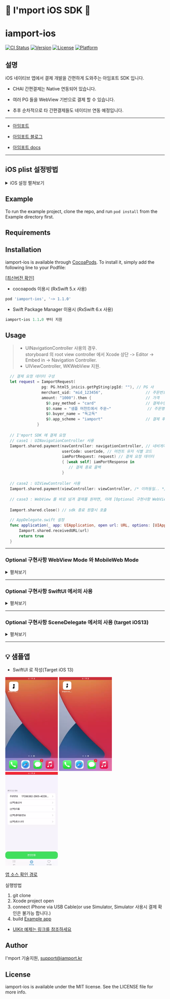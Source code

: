 
# :seedling: I'mport iOS SDK :seedling:

# iamport-ios

[![CI Status](https://www.travis-ci.com/iamport/iamport-ios.svg?style=flat)](https://www.travis-ci.com/github/iamport/iamport-ios)
[![Version](https://img.shields.io/cocoapods/v/iamport-ios.svg?style=flat)](https://cocoapods.org/pods/iamport-ios)
[![License](https://img.shields.io/cocoapods/l/iamport-ios.svg?style=flat)](https://cocoapods.org/pods/iamport-ios)
[![Platform](https://img.shields.io/cocoapods/p/iamport-ios.svg?style=flat)](https://cocoapods.org/pods/iamport-ios)



## 설명

iOS 네이티브 앱에서 결제 개발을 간편하게 도와주는 아임포트 SDK 입니다.

- CHAI 간편결제는 Native 연동되어 있습니다.

- 여러 PG 들을 WebView 기반으로 결제 할 수 있습니다.

- 추후 순차적으로 타 간편결제들도 네이티브 연동 예정입니다. 

--- 

- [아임포트][1]

- [아임포트 블로그][2]

- [아임포트 docs][3]

[1]: https://www.iamport.kr/
[2]: http://blog.iamport.kr/
[3]: https://docs.iamport.kr/?lang=ko


---

## iOS plist 설정방법

<details>
<summary>iOS 설정 펼쳐보기</summary>

# iOS 설정하기

iOS에서 아임포트 결제연동 모듈을 사용하기 위해서는 아래 3가지 항목을 설정해주셔야 합니다.

#### 1. App Scheme 등록
외부 결제 앱(예) 페이코, 신한 판 페이)에서 결제 후 돌아올 때 사용할 URL identifier를 설정해야합니다.

![](https://github.com/iamport/iamport-react-native/blob/master/manuals/assets/app-scheme-registry.gif)

1. `[프로젝트 폴더]/ios/[프로젝트 이름]/Info.plist` 파일을 연 후 `URL types`속성을 추가합니다.
2. item `0`를 확장하여 `URL schemes`를 선택합니다.
3. item `0`에 App Scheme을 작성합니다.


#### 2. 외부 앱 리스트 등록
3rd party앱(예) 간편결제 앱)을 실행할 수 있도록 외부 앱 리스트를 등록해야합니다. 

1. `[프로젝트 폴더]/ios/[프로젝트 이름]/Info.plist` 파일을 오픈합니다.
2. [LSApplicationQueriesSchemes](https://developer.apple.com/library/content/documentation/General/Reference/InfoPlistKeyReference/Articles/LaunchServicesKeys.html#//apple_ref/doc/uid/TP40009250-SW14) 속성을 추가하고 아래에 외부 앱 리스트를 등록합니다.
- [예제 Info.plist 참조](./Example/iamport-ios/Info.plist)
```html
<key>LSApplicationQueriesSchemes</key>
<array>
  <string>kftc-bankpay</string> <!-- 계좌이체 -->
  <string>ispmobile</string> <!-- ISP모바일 -->
  <string>itms-apps</string> <!-- 앱스토어 -->
  <string>hdcardappcardansimclick</string> <!-- 현대카드-앱카드 -->
  <string>smhyundaiansimclick</string> <!-- 현대카드-공인인증서 -->
  <string>shinhan-sr-ansimclick</string> <!-- 신한카드-앱카드 -->
  <string>smshinhanansimclick</string> <!-- 신한카드-공인인증서 -->
  <string>kb-acp</string> <!-- 국민카드-앱카드 -->
  <string>mpocket.online.ansimclick</string> <!-- 삼성카드-앱카드 -->
  <string>ansimclickscard</string> <!-- 삼성카드-온라인결제 -->
  <string>ansimclickipcollect</string> <!-- 삼성카드-온라인결제 -->
  <string>vguardstart</string> <!-- 삼성카드-백신 -->
  <string>samsungpay</string> <!-- 삼성카드-삼성페이 -->
  <string>scardcertiapp</string> <!-- 삼성카드-공인인증서 -->
  <string>lottesmartpay</string> <!-- 롯데카드-모바일결제 -->
  <string>lotteappcard</string> <!-- 롯데카드-앱카드 -->
  <string>cloudpay</string> <!-- 하나카드-앱카드 -->
  <string>nhappcardansimclick</string> <!-- 농협카드-앱카드 -->
  <string>nonghyupcardansimclick</string> <!-- 농협카드-공인인증서 -->
  <string>citispay</string> <!-- 씨티카드-앱카드 -->
  <string>citicardappkr</string> <!-- 씨티카드-공인인증서 -->
  <string>citimobileapp</string> <!-- 씨티카드-간편결제 -->
  <string>kakaotalk</string> <!-- 카카오톡 -->
  <string>payco</string> <!-- 페이코 -->
  <string>lpayapp</string> <!-- (구)롯데 L페이 -->
  <string>hanamopmoasign</string> <!-- 하나카드 공인인증앱 -->
  <string>wooripay</string> <!-- (구) 우리페이 -->
  <string>nhallonepayansimclick</string> <!-- NH 올원페이 -->
  <string>hanawalletmembers</string> <!-- 하나카드(하나멤버스 월렛) -->
  <string>chaipayment</string> <!-- 차이 -->
  <string>kb-auth</string> <!-- 국민 -->
  <string>hyundaicardappcardid</string>  <!-- 현대카드 -->
  <string>com.wooricard.wcard</string>  <!-- 우리won페이 -->
  <string>lmslpay</string>  <!-- 롯데 L페이 -->
  <string>lguthepay-xpay</string>  <!-- 페이나우 -->
  <string>liivbank</string>  <!-- Liiv 국민 -->
  <string>supertoss</string>   <!-- 토스 -->
  <string>newsmartpib</string>   <!-- 우리WON뱅킹 -->
</array>
```



#### 3. App Transport Security 설정
![](https://github.com/iamport/iamport-react-native/blob/master/manuals/assets/allow-arbitrary.gif)

1. `[프로젝트 폴더]/ios/[프로젝트 이름]/Info.plist` 파일을 오픈합니다.
2. `App Transport Security` 속성을 추가합니다.
3. 하부 속성에 `Allow Arbitrary Loads in Web Content`,`Allow Arbitrary Loads` 속성을 추가하고 각각의 값(value)을 `YES`로 변경합니다.

```html
<key>NSAppTransportSecurity</key>
<dict>
  <key>NSAllowsArbitraryLoadsInWebContent</key>
  <true/>
  <key>NSAllowsArbitraryLoads</key>
  <true/>
</dict>
```

</details>


## Example

To run the example project, clone the repo, and run `pod install` from the Example directory first.

## Requirements

## Installation

iamport-ios is available through [CocoaPods](https://cocoapods.org). To install
it, simply add the following line to your Podfile:

[[최신버전 확인]](https://github.com/iamport/iamport-ios/releases)

- cocoapods 이용시 (RxSwift 5.x 사용)
```ruby
pod 'iamport-ios', '~> 1.1.0'
```


- Swift Package Manager 이용시 (RxSwift 6.x 사용)
```ruby
iamport-ios 1.1.0 부터 지원
```

## Usage

> - UINavigationController 사용의 경우.  
  storyboard 의 root view controller 에서
  Xcode 상단 -> Editor -> Embed in -> Navigation Controller.
> - UIViewController, WKWebView 지원.

```swift
  // 결제 요청 데이터 구성 
  let request = IamportRequest(
                pg: PG.html5_inicis.getPgSting(pgId: ""), // PG 사
                merchant_uid: "mid_123456",                   // 주문번호                
                amount: "1000").then {                        // 가격
                  $0.pay_method = "card"                      // 결제수단
                  $0.name = "샘플 머천트에서 주문~"                // 주문명
                  $0.buyer_name = "독고독"                     
                  $0.app_scheme = "iamport"                   // 결제 후 앱으로 복귀 위한 app scheme
              }

  // I'mport SDK 에 결제 요청
  // case1 : UINavigationController 사용
  Iamport.shared.payment(navController: navigationController, // 네비게이션 컨트롤러
                         userCode: userCode, // 머천트 유저 식별 코드
                         iamPortRequest: request) // 결제 요청 데이터
                         { [weak self] iamPortResponse in
                            // 결제 종료 콜백
                         }

  // case2 : UIViewController 사용
  Iamport.shared.payment(viewController: viewController, /* 이하동일.. */)

  // case3 : WebView 를 바로 넘겨 결제를 원하면, 아래 [Optional 구현사항 WebView Mode 와 MobileWeb Mode] 참조하세요.
  
  Iamport.shared.close() // sdk 종료 원할시 호출
```


```swift
  // AppDelegate.swift 설정
  func application(_ app: UIApplication, open url: URL, options: [UIApplication.OpenURLOptionsKey : Any] = [:]) -> Bool {
      Iamport.shared.receivedURL(url)
      return true
  }
```


---

### Optional 구현사항 WebView Mode 와 MobileWeb Mode
<details>
<summary>펼쳐보기</summary>

> 본 sdk 에서는 기본적으로 결제연동의 편의를 제공하고자  
Iamport.payment 를 통해 결제 요청시 새로운 UIViewController 가 열리고,   
내부적으로 WebView 를 생성하여 전달해주신 parameters 를 통해 결제창을 열고 있습니다.

그러나 요청에 따라 개발의 자유도를 드리기 위해 WebView Mode, MobileWeb Mode 두가지가 추가되었습니다. ( <= 1.0.0-dev08 )

### 1. WebView Mode

설명 : 결제페이지를 직접 생성하시고 iamport-sdk 에 WKWebView 를 넘겨 결제를 진행합니다.  
ex) 직접 결제페이지를 꾸미기 원하는 분.

- 반영방법 : 기존 위의 [Usage] 사항 과 같이 iamport-sdk 세팅을 합니다.  
Iamport.shared.paymentWebView 호출 파라미터 중 webview 에 WKWebView 를 넣어주시면 됩니다.
그 외는 기존의 동작과 같습니다.
> [PaymentWebViewModeView.swift 참조](./Example/iamport-ios/View/PaymentWebViewModeView.swift)
> 
```swift
Iamport.shared.paymentWebView(webViewMode: wkWebView, /*이하 동일*/)
```    



### 2. MobileWeb Mode
- 설명 : 아임포트를 사용하는 Mobile 웹페이지가 load 된 webview 를 넘겨 결제 진행을 서포트 합니다.    
ex) 이미 웹사이트에서 아임포트 js sdk 를 이용하고 있고, 본인 서비스를 app 으로만 감싸서 출시 하고자 하시는 분.

- 반영방법 Step1 : ios 앱에서 기존 위의 [Usage] 사항 과 같이 iamport-sdk 세팅을 합니다.  
추가로 Iamport.shared.pluginMobileWebSupporter(webview) 를 호출하여 파라미터로 webview 를 전달합니다.  
실제 결제 진행은 고객님의 웹사이트 내에서 진행됩니다.  
> [mobileweb.html 참조](./Example/iamport-ios/mobileweb.html) (예시이며 실제로는 고객님의 Front-End 가 됩니다.)  
> [PaymentMobileWebMode.swift 참조](./Example/iamport-ios/View/PaymentMobileWebMode.swift)

```swift
Iamport.shared.pluginMobileWebSupporter(mobileWebMode: wkWebView)
```

- 반영방법 Step2 : 기존 js sdk 를 사용하는 웹 프론트엔드(html) 의  
IMP.request_pay, IMP.certification 를 호출하는 곳 위에서, 아래의 코드를 추가합니다.  


- 전달하는 데이터 형식
```javascript
// 1. IMP.request_pay 결제의 경우
const params = {
    userCode : userCode,                                   // 가맹점 식별코드
    iamPortRequest : data,                                 // 결제 데이터
};

// 2. IMP.certification certification 경우
const params = {
    userCode : userCode,                                   // 가맹점 식별코드
    iamPortCertification : data,                                 // 결제 데이터
};

```  

- 예시코드
~~~javascript
// 예시
// start of 추가되는 부분
const isIOS = (/iphone|ipad|ipod/i.test(navigator.userAgent.toLowerCase()));
if(isIOS) {
    try {
        const params = {
          userCode : userCode,                                   // 가맹점 식별코드
          iamPortRequest : data,                                 // 결제 데이터
        };
      window.webkit.messageHandlers.iamportmobilewebmode.postMessage(params)
    } catch (error) {
      console.error(error);
    }
}
// End of 추가되는 부분

// 기존의 js IMP.request_pay
IMP.request_pay(data, ... // 생략
~~~

  

- Custom WKWebViewDelegate 의 사용

```swift

/**
 webview url 을 통해 처리하는 로직이 있을 경우에 
 [IamportWKWebViewDelegate] 상속하여 사용 하시거나,
 [Iamport.shared.updateWebViewUrl] 의 subscribe 을 통해 변경되는 url 을 체크 가능합니다.
 */
// CASE1 : IamportWKWebViewDelegate 상속
class MyWKWebViewDelegate: IamportWKWebViewDelegate {
    override func webView(_ webView: WKWebView, decidePolicyFor navigationAction: WKNavigationAction, decisionHandler: @escaping (WKNavigationActionPolicy) -> Void) {
        if let url = navigationAction.request.url {
            // TODO : write your logic
            print("MyWKNavigationDelegate received url : \(url)")
        }

        super.webView(webView, decidePolicyFor: navigationAction, decisionHandler: decisionHandler)
    }
}

let webViewDelegate = MyWKWebViewDelegate()

class MyView: UIViewController {
    override func viewDidAppear(_ animated: Bool) {
        ..
        // IamportWKWebViewDelegate 사용
        wkWebView.navigationDelegate = webViewDelegate as WKNavigationDelegate
        
//       CASE2 : [Iamport.shared.updateWebViewUrl] 사용
        Iamport.shared.updateWebViewUrl.subscribe { [weak self] url in
            print("updateWebViewUrl received url : \(url.element)")
        }.disposed(by: disposeBag)
    }
}

```


</details>

---

### Optional 구현사항 SwiftUI 에서의 사용
<details>
<summary>펼쳐보기</summary>

> SwiftUI 를 사용하시는 분들은 위의 WebViewMode 를 사용하시거나,   
아래 코드를 참조하시어 UIViewContorller 를 구성해 사용하시기 바랍니다.  

> 또한 Example app 에 반영되어 있으니 참고하시기 바랍니다.   
> [PaymentView.swift 참조](./Example/iamport-ios/View/PaymentView.swift)

```swift
struct IamportPaymentView: UIViewControllerRepresentable {

  func makeUIViewController(context: Context) -> UIViewController {
    let view = IamportPaymentViewController()
    return view
  }

  func updateUIViewController(_ uiViewController: UIViewControllerType, context: Context) {}
}

class IamportPaymentViewController: UIViewController {

  // 아임포트 SDK 결제 요청 
  func requestIamportPayment() {
    let userCode = "iamport" // iamport 에서 부여받은 가맹점 식별코드
    let request = createPaymentData()
    
    Iamport.shared.payment(viewController: self,
            userCode: userCode, iamPortRequest: request) { [weak self] iamPortResponse in
      print("결과 : \(response)")
    }
  }

  // 아임포트 결제 데이터 생성
  func createPaymentData() -> IamportRequest {
    return IamportRequest(
            pg: PG.html5_inicis.makePgRawName(pgId: ""),
            merchant_uid: "swiftui_ios_\(Int(Date().timeIntervalSince1970))",
            amount: "1000").then {
      $0.pay_method = "card"
      $0.name = "SwiftUI 에서 주문입니다"
      $0.buyer_name = "SwiftUI"
      $0.app_scheme = "iamporttest" // 결제 후 돌아올 앱스킴
    }
  }
}
```



</details>

---

### Optional 구현사항 SceneDelegate 에서의 사용 (target iOS13)
<details>
<summary>펼쳐보기</summary>

> iOS 13 부터는 기존의 AppDelegate 으로 부터 UILifecycle 관리가 분리되면서    
> SceneDelegate 가 추가되었습니다.   
> AppDelegate 사용 코드 대신 아래 코드를 참조해서 반영하시기 바랍니다.  
> [SceneDelegate.swift 참조](./Example/iamport-ios/SceneDelegate.swift)

```swift
class SceneDelegate: UIResponder, UIWindowSceneDelegate {
    ..
  func scene(_ scene: UIScene, openURLContexts URLContexts: Set<UIOpenURLContext>) {
    if let url = URLContexts.first?.url {
      Iamport.shared.receivedURL(url)
    }
  }  
}
```


</details>

---

## 💡 샘플앱

- SwiftUI 로 작성(Target iOS 13)  

<p float="left">
<img src="./img/ios_chai.webp" width=33% >
<img src="./img/ios_inicis.webp" width=33% >
<img src="./img/ios_cert.webp" width=33% >
</p>

[앱 소스 확인 경로](./Example/iamport-ios)

실행방법 

1. git clone 
2. Xcode project open
3. connect iPhone via USB Cable(or use Simulator, Simulator 사용시 결제 확인은 불가능 합니다.)
4. build [Example app](./Example)
  
- [UIKit 예제는 링크를 참조하세요](./Example/iamport-ios/View/ViewController.swift)


## Author

I'mport 기술지원, support@iamport.kr

## License

iamport-ios is available under the MIT license. See the LICENSE file for more info.
